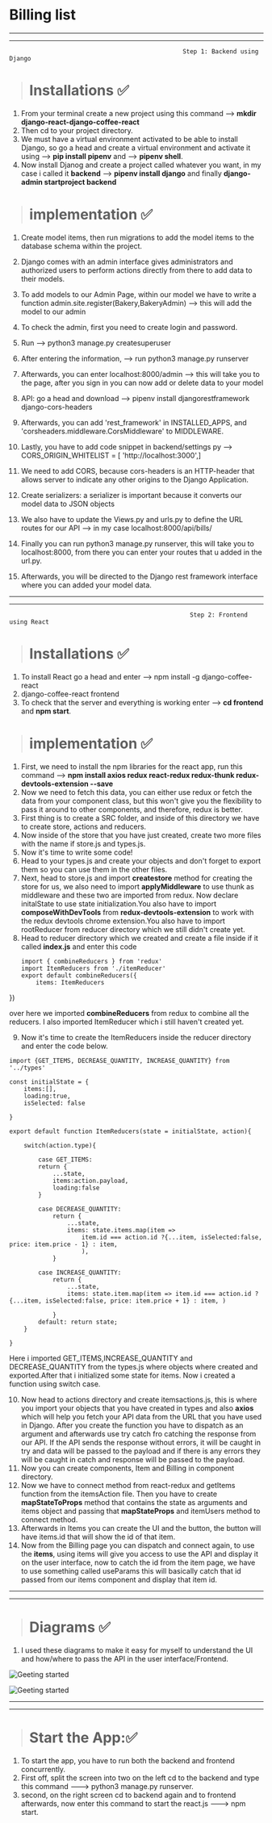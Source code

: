 <h1> Billing list </h1> 




******
******
 
                                                    Step 1: Backend using Django


 >## <h1>Installations ✅ </h1>

1) From  your terminal create a new project using this command -->  **mkdir django-react-django-coffee-react**
2) Then cd to your project directory.
3) We must have a virtual environment activated to be able to install Django, so go a head and create a virtual environment and activate it using --> **pip install pipenv** and  --> **pipenv shell**.
4) Now install Djanog and create a project called whatever you want, in my case i called it **backend** --> **pipenv install django** and finally **django-admin startproject backend**







>## <h1>implementation ✅ </h1>
1)  Create model items, then run migrations to add the model items to the database schema within the project.
2)   Django comes with an admin interface gives administrators and authorized users to perform actions directly from there to add data to their models.
3)    To add models to our Admin Page, within our model we have to write a function admin.site.register(Bakery,BakeryAdmin) --> this will add the model to our admin
4)  To check the admin, first you need to create login and password.
5)  Run --> python3 manage.py createsuperuser
6)  After entering the information, --> run python3 manage.py runserver
7)   Afterwards, you can enter localhost:8000/admin --> this will take you to the page, after you sign in you can now add or delete data to your model 
8)    API: go a head and download --> pipenv install djangorestframework django-cors-headers
9)    Afterwards, you can add 'rest_framework' in INSTALLED_APPS, and 'corsheaders.middleware.CorsMiddleware' to MIDDLEWARE.
10)    Lastly, you have to add code snippet in backend/settings py --> CORS_ORIGIN_WHITELIST = [
    'http://localhost:3000',] 

11) We need to add CORS, because cors-headers is an HTTP-header that allows server to indicate any other origins to the Django Application. 
12) Create serializers: a serializer is important because it converts our model data to JSON objects 
13) We also have to update the Views.py and urls.py to define the URL routes for our API --> in my case  localhost:8000/api/bills/
14) Finally you can run python3 manage.py runserver, this will take you to localhost:8000, from there you can enter your routes that u added in the url.py.
15) Afterwards, you will be directed to the Django rest framework interface where you can added your model data. 
******
******

                                                      Step 2: Frontend using React




 >## <h1>Installations ✅ </h1>

 1) To install React go a head and enter --> npm install -g django-coffee-react
 2) django-coffee-react frontend
 3) To check that the server and everything is working enter --> **cd frontend** and **npm start**. 



>## <h1>implementation ✅ </h1>
1) First, we need to install the npm libraries for the react app, run this command   --> **npm install axios redux react-redux redux-thunk redux-devtools-extension --save**
2) Now we need to fetch this data, you can either use redux or fetch the data from your component class, but this won't give you the flexibility to pass it around to other components, and therefore, redux is better.
3) First thing is to create a SRC folder, and inside of this directory we have to create store, actions and reducers.
4) Now inside of the store that you have just created, create two more files with the name if store.js and types.js.
5) Now it's time to write some code! 
6) Head to your types.js and create your objects and don't forget to export them so you can use them in the other files.
7) Next, head to store.js and import **createstore** method for creating the store for us, we also need to import **applyMiddleware** to use thunk as middleware and these two are imported from redux. Now declare initalState to use state initialization.You also have to import **composeWithDevTools** from **redux-devtools-extension** to work with the redux devtools chrome extension.You also have to import rootReducer from reducer directory which we still didn't create yet.
8) Head to reducer directory which we created and create a file inside if it called **index.js** and enter this code 
   ```
   import { combineReducers } from 'redux'
   import ItemReducers from './itemReducer'
   export default combineReducers({
       items: ItemReducers
})

over here we imported **combineReducers** from redux to combine all the reducers. I also imported ItemReducer which i still haven't created yet.

9) Now it's time to create the ItemReducers inside the reducer directory and enter the code below.
```
import {GET_ITEMS, DECREASE_QUANTITY, INCREASE_QUANTITY} from '../types'

const initialState = {
    items:[],
    loading:true,
    isSelected: false
    
}

export default function ItemReducers(state = initialState, action){

    switch(action.type){

        case GET_ITEMS:
        return {
            ...state,
            items:action.payload,
            loading:false
        }

        case DECREASE_QUANTITY:
            return {
                ...state,
                items: state.items.map(item =>
                    item.id === action.id ?{...item, isSelected:false, price: item.price - 1} : item,
                    ),
            }

        case INCREASE_QUANTITY:
            return {
                ...state,
                items: state.item.map(item => item.id === action.id ? {...item, isSelected:false, price: item.price + 1} : item, )

            }
        default: return state;
    }

}
```
Here i imported GET_ITEMS,INCREASE_QUANTITY and DECREASE_QUANTITY from the types.js where objects where created and exported.After that i initialized some state for items. Now i created a function using switch case. 

10) Now head to actions directory and create itemsactions.js, this is where you import your objects that you have created in types and also **axios** which will help you fetch your API data from the URL that you have used in Django. After you create the function you have to dispatch as an argument and afterwards use try catch fro catching the response from our API. If the API sends the response without errors, it will be caught in try and data will be passed to the payload and if there is any errors they will be caught in catch and response will be passed to the payload.
11) Now you can create components, Item and Billing in component directory.
12) Now we have to connect method from react-redux and getItems function from the itemsAction file. Then you have to create **mapStateToProps** method that contains the state as arguments and items object and passing that **mapStateProps** and itemUsers method to connect method.
13) Afterwards in Items you can create the UI and the button, the button will have items.id that will show the id of that item.
14) Now from the Billing page you can dispatch and connect again, to use the **items**, using items will give you access to use the API and display it on the user interface, now to catch the id from the item page, we have to use something called useParams this will basically catch that id passed from our items component and display that item id.


****
****

>## <h1>Diagrams ✅ </h1>
1) I used these diagrams to make it easy for myself to understand the UI and how/where to pass the API in the user interface/Frontend. 

![Geeting started](HomePage.png) 



![Geeting started](Billing.png)




****
****
>## <h1>Start the App:✅ </h1>
1) To start the app, you have to run both the backend and frontend concurrently.
2) First off, split the screen into two on the left cd to the backend and type this command ---> python3 manage.py runserver.
3) second, on the right screen cd to backend again and to frontend afterwards, now enter this command to start the react.js ---> npm start.




